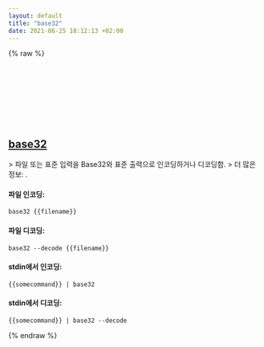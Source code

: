 ```yaml
---
layout: default
title: "base32"
date: 2021-06-25 18:12:13 +02:00
---
```

{% raw %}
<h2 id="base32">
  <a href="/ko/common/base32.html">base32</a> <a href="#base32"><svg class="icon">
    <use href="/assets/images/unicode_sprite.svg#link" />
  </svg></a>
</h2>
> 파일 또는 표준 입력을 Base32와 표준 출력으로 인코딩하거나 디코딩함.
> 더 많은 정보: <https://www.gnu.org/software/coreutils/base32>.

#### 파일 인코딩:
```shell
base32 {{filename}}
```
#### 파일 디코딩:
```shell
base32 --decode {{filename}}
```
#### stdin에서 인코딩:
```shell
{{somecommand}} | base32
```
#### stdin에서 디코딩:
```shell
{{somecommand}} | base32 --decode
```
{% endraw %}